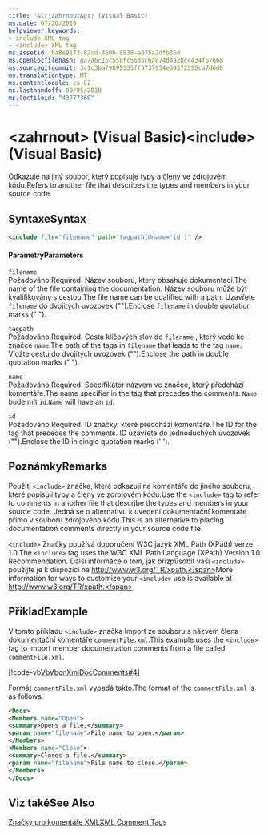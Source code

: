 ```yaml
---
title: '&lt;zahrnout&gt; (Visual Basic)'
ms.date: 07/20/2015
helpviewer_keywords:
- include XML tag
- <include> XML tag
ms.assetid: ba8e9173-82cd-460b-8938-a075a2dfb36d
ms.openlocfilehash: da7a6c15c558fc56dbc6a874d4a28c4434f67668
ms.sourcegitcommit: 3c1c3ba79895335ff3737934e39372555ca7d6d0
ms.translationtype: MT
ms.contentlocale: cs-CZ
ms.lasthandoff: 09/05/2018
ms.locfileid: "43777360"
---
```

# <a name="ltincludegt-visual-basic"></a><span data-ttu-id="bdba4-102">&lt;zahrnout&gt; (Visual Basic)</span><span class="sxs-lookup"><span data-stu-id="bdba4-102">&lt;include&gt; (Visual Basic)</span></span>
<span data-ttu-id="bdba4-103">Odkazuje na jiný soubor, který popisuje typy a členy ve zdrojovém kódu.</span><span class="sxs-lookup"><span data-stu-id="bdba4-103">Refers to another file that describes the types and members in your source code.</span></span>  
  
## <a name="syntax"></a><span data-ttu-id="bdba4-104">Syntaxe</span><span class="sxs-lookup"><span data-stu-id="bdba4-104">Syntax</span></span>  
  
```xml  
<include file="filename" path="tagpath[@name='id']" />  
```  
  
#### <a name="parameters"></a><span data-ttu-id="bdba4-105">Parametry</span><span class="sxs-lookup"><span data-stu-id="bdba4-105">Parameters</span></span>  
 `filename`  
 <span data-ttu-id="bdba4-106">Požadováno.</span><span class="sxs-lookup"><span data-stu-id="bdba4-106">Required.</span></span> <span data-ttu-id="bdba4-107">Název souboru, který obsahuje dokumentaci.</span><span class="sxs-lookup"><span data-stu-id="bdba4-107">The name of the file containing the documentation.</span></span> <span data-ttu-id="bdba4-108">Název souboru může být kvalifikovány s cestou.</span><span class="sxs-lookup"><span data-stu-id="bdba4-108">The file name can be qualified with a path.</span></span> <span data-ttu-id="bdba4-109">Uzavřete `filename` do dvojitých uvozovek ("").</span><span class="sxs-lookup"><span data-stu-id="bdba4-109">Enclose `filename` in double quotation marks (" ").</span></span>  
  
 `tagpath`  
 <span data-ttu-id="bdba4-110">Požadováno.</span><span class="sxs-lookup"><span data-stu-id="bdba4-110">Required.</span></span> <span data-ttu-id="bdba4-111">Cesta klíčových slov do `filename` , který vede ke značce `name`.</span><span class="sxs-lookup"><span data-stu-id="bdba4-111">The path of the tags in `filename` that leads to the tag `name`.</span></span> <span data-ttu-id="bdba4-112">Vložte cestu do dvojitých uvozovek ("").</span><span class="sxs-lookup"><span data-stu-id="bdba4-112">Enclose the path in double quotation marks (" ").</span></span>  
  
 `name`  
 <span data-ttu-id="bdba4-113">Požadováno.</span><span class="sxs-lookup"><span data-stu-id="bdba4-113">Required.</span></span> <span data-ttu-id="bdba4-114">Specifikátor názvem ve značce, který předchází komentáře.</span><span class="sxs-lookup"><span data-stu-id="bdba4-114">The name specifier in the tag that precedes the comments.</span></span> <span data-ttu-id="bdba4-115">`Name` bude mít `id`.</span><span class="sxs-lookup"><span data-stu-id="bdba4-115">`Name` will have an `id`.</span></span>  
  
 `id`  
 <span data-ttu-id="bdba4-116">Požadováno.</span><span class="sxs-lookup"><span data-stu-id="bdba4-116">Required.</span></span> <span data-ttu-id="bdba4-117">ID značky, které předchází komentáře.</span><span class="sxs-lookup"><span data-stu-id="bdba4-117">The ID for the tag that precedes the comments.</span></span> <span data-ttu-id="bdba4-118">ID uzavřete do jednoduchých uvozovek ("").</span><span class="sxs-lookup"><span data-stu-id="bdba4-118">Enclose the ID in single quotation marks (' ').</span></span>  
  
## <a name="remarks"></a><span data-ttu-id="bdba4-119">Poznámky</span><span class="sxs-lookup"><span data-stu-id="bdba4-119">Remarks</span></span>  
 <span data-ttu-id="bdba4-120">Použití `<include>` značka, které odkazují na komentáře do jiného souboru, které popisují typy a členy ve zdrojovém kódu.</span><span class="sxs-lookup"><span data-stu-id="bdba4-120">Use the `<include>` tag to refer to comments in another file that describe the types and members in your source code.</span></span> <span data-ttu-id="bdba4-121">Jedná se o alternativu k uvedení dokumentační komentáře přímo v souboru zdrojového kódu.</span><span class="sxs-lookup"><span data-stu-id="bdba4-121">This is an alternative to placing documentation comments directly in your source code file.</span></span>  
  
 <span data-ttu-id="bdba4-122">`<include>` Značky používá doporučení W3C jazyk XML Path (XPath) verze 1.0.</span><span class="sxs-lookup"><span data-stu-id="bdba4-122">The `<include>` tag uses the W3C XML Path Language (XPath) Version 1.0 Recommendation.</span></span> <span data-ttu-id="bdba4-123">Další informace o tom, jak přizpůsobit vaší `<include>` použijte je k dispozici na http://www.w3.org/TR/xpath.</span><span class="sxs-lookup"><span data-stu-id="bdba4-123">More information for ways to customize your `<include>` use is available at http://www.w3.org/TR/xpath.</span></span>  
  
## <a name="example"></a><span data-ttu-id="bdba4-124">Příklad</span><span class="sxs-lookup"><span data-stu-id="bdba4-124">Example</span></span>  
 <span data-ttu-id="bdba4-125">V tomto příkladu `<include>` značka Import ze souboru s názvem člena dokumentační komentáře `commentFile.xml`.</span><span class="sxs-lookup"><span data-stu-id="bdba4-125">This example uses the `<include>` tag to import member documentation comments from a file called `commentFile.xml`.</span></span>  
  
 [!code-vb[VbVbcnXmlDocComments#4](../../../visual-basic/language-reference/xmldoc/codesnippet/VisualBasic/include_1.vb)]  
  
 <span data-ttu-id="bdba4-126">Formát `commentFile.xml` vypadá takto.</span><span class="sxs-lookup"><span data-stu-id="bdba4-126">The format of the `commentFile.xml` is as follows.</span></span>  
  
```xml  
<Docs>  
<Members name="Open">  
<summary>Opens a file.</summary>  
<param name="filename">File name to open.</param>  
</Members>  
<Members name="Close">  
<summary>Closes a file.</summary>  
<param name="filename">File name to close.</param>  
</Members>  
</Docs>  
```  
  
## <a name="see-also"></a><span data-ttu-id="bdba4-127">Viz také</span><span class="sxs-lookup"><span data-stu-id="bdba4-127">See Also</span></span>  
 [<span data-ttu-id="bdba4-128">Značky pro komentáře XML</span><span class="sxs-lookup"><span data-stu-id="bdba4-128">XML Comment Tags</span></span>](../../../visual-basic/language-reference/xmldoc/index.md)

